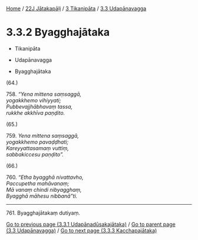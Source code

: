 
[Home](/) / [22J Jātakapāḷi](../...md) / [3 Tikanipāta](...md) / [3.3 Udapānavagga](../22J/3/3.3.md)

# 3.3.2 Byagghajātaka

* Tikanipāta

* Udapānavagga

* Byagghajātaka

(64.)

758\. _“Yena mittena saṃsaggā,_  
_yogakkhemo vihiyyati;_  
_Pubbevajjhābhavaṃ tassa,_  
_rukkhe akkhīva paṇḍito._  


(65.)

759\. _Yena mittena saṃsaggā,_  
_yogakkhemo pavaḍḍhati;_  
_Kareyyattasamaṃ vuttiṃ,_  
_sabbakiccesu paṇḍito”._  


(66.)

760\. _“Etha byagghā nivattavho,_  
_Paccupetha mahāvanaṃ;_  
_Mā vanaṃ chindi nibyagghaṃ,_  
_Byagghā māhesu nibbanā”ti._  


---

761\. Byagghajātakaṃ dutiyaṃ.



[Go to previous page (3.3.1 Udapānadūsakajātaka)](3.3.1.md) / [Go to parent page (3.3 Udapānavagga)](../22J/3/3.3.md) / [Go to next page (3.3.3 Kacchapajātaka)](3.3.3.md)


